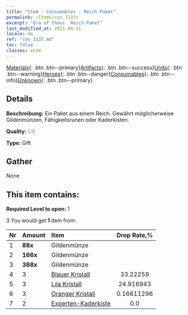 ```yaml
---
title: "Item - Consumables - Reich-Paket"
permalink: /Items/con_1137/
excerpt: "Era of Chaos  Reich-Paket"
last_modified_at: 2021-04-11
locale: de
ref: "con_1137.md"
toc: false
classes: wide
---
```

 [Materials](/de/Items/){: .btn .btn--primary}[Artifacts](/de/Items/Artifacts/){: .btn .btn--success}[Units](/de/Items/Units/){: .btn .btn--warning}[Heroes](/de/Items/Heroes/){: .btn .btn--danger}[Consumables](/de/Items/Consumables/){: .btn .btn--info}[Unknown](/de/Items/Unknown/){: .btn .btn--primary}

## Details
 **Beschreibung:** Ein Paket aus einem Reich. Gewährt möglicherweise Gildenmünzen, Fähigkeitsrunen oder Kaderkisten.

 **Quality:** <span style="color: #DA70D6">OK</span>

 **Type:** Gift

## Gather

  None

## This item contains:

 **Required Level to open:** 1

 3 You would get **1** item  from:

  | Nr | Amount |     Item    | Drop Rate,% |
  |:---|:-------|:------------|:---------:|
  | 1 |  **88x** | Gildenmünze |  | 24.916943 | 
  | 2 |  **166x** | Gildenmünze |  | 16.611296 | 
  | 3 |  **388x** | Gildenmünze |  | 0.16611296 | 
  | 4 | 3 | [Blauer Kristall](/de/Items/con_716/) | 33.22259 | 
  | 5 | 3 | [Lila Kristall](/de/Items/con_720/) | 24.916943 | 
  | 6 | 3 | [Oranger Kristall](/de/Items/con_730/) | 0.16611296 | 
  | 7 | 2 | [Experten-Kaderkiste](/de/Items/con_767/) | 0.0 | 
